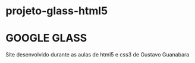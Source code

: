 # projeto-glass-html5
<h1>GOOGLE GLASS</h1>
Site desenvolvido durante as aulas de html5 e css3 de Gustavo Guanabara

